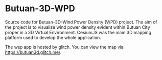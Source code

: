 # Butuan-3D-WPD
Source code for Butuan-3D-Wind Power Density (WPD) project. The aim of the project is to visualize wind power density evident within Butuan City proper in a 3D Virtual Environment. CesiumJS was the main 3D mapping platform used to develop the whole application.

The wep app is hosted by glitch. You can view the map via https://butuan3d.glitch.me/.
